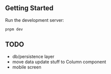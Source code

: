 ## Getting Started

Run the development server:

```
pnpm dev
```

## TODO

- db/persistence layer
- move data update stuff to Column component
- mobile screen
